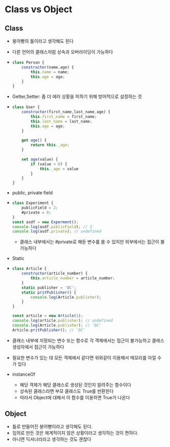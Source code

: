 # Class vs Object

## Class

- 붕어빵의 틀이라고 생각해도 된다

- 다른 언어의 클래스처럼 상속과 오버라이딩이 가능하다

- ```javascript
  class Person {
      constructor(name,age) {
          this.name = name;
          this.age = age;
      }
  }
  ```

- Getter,Setter: 좀 더 에러 상황을 피하기 위해 방어적으로 설정하는 것

- ```javascript
  class User {
      constructor(first_name,last_name,age) {
          this.first_name = first_name;
          this.last_name = last_name;
          this.age = age;
      }
      
      get age() {
          return this._age;
      }
      
      set age(value) {
          if (value > 0) {
              this._age = value    
          }
      }
  }
  ```

- public, private field

- ```javascript
  class Experiment {
      publicField = 2;
      #private = 0;
  }
  const asdf = new Experment();
  console.log(asdf.piblicField); // 2
  console.log(asdf.private); // undefined
  ```

  - 클래스 내부에서는 #private로 해둔 변수를 쓸 수 있지만 외부에서는 접근이 불가능하다

- Static

- ```javascript
  class Article {
      constructor(article_number) {
          this.article_number = article_number;
      }
      static publisher = 'DC';
      static pritPublisher() {
          console.log(Article.publisher);
      }
  }
  
  const article = new Article(1);
  console.log(article.publisher); // undefined
  console.log(Article.publisher); // 'DC'
  Article.pritPublisher(); // 'DC'
  ```

- 클래스 내부에 지정되는 변수 또는 함수로 각 객체에서는 접근이 불가능하고 클래스 생성자에서 접근이 가능하다

- 필요한 변수가 있는 데 모든 객체에서 같다면 위와같이 이용해서 메모리를 아낄 수가 있다

- instanceOf

  - 해당 객체가 해당 클래스로 생성된 것인지 알려주는 함수이다
  - 상속된 클래스라면 부모 클래스도 True를 반환한다
  - 따라서 Object에 대해서 이 함수를 이용하면 True가 나온다

## Object

- 틀로 만들어진 붕어빵이라고 생각해도 된다.
- 임의로 만든 것은 체계적이지 않은 상황이라고 생각하는 것이 편하다.
- 아니면 딕셔너리라고 생각하는 것도 괜찮다

